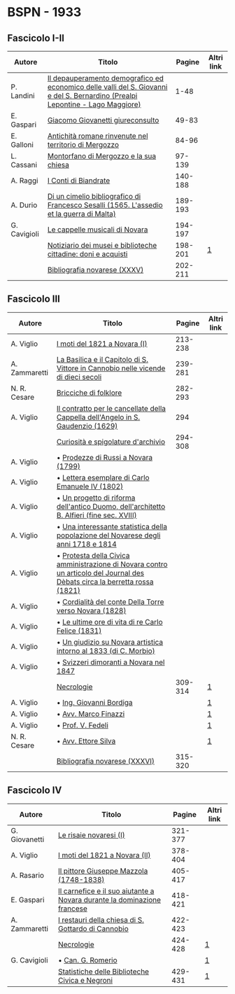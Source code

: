 # BSPN - 1933

## Fascicolo I-II

| Autore       | Titolo                                                                                                                                                                              | Pagine  | Altri link                                             |
|--------------|-------------------------------------------------------------------------------------------------------------------------------------------------------------------------------------|---------|--------------------------------------------------------|
| P. Landini   | [Il depauperamento demografico ed economico delle valli del S. Giovanni e del S. Bernardino (Prealpi Lepontine - Lago Maggiore)](https://en.calameo.com/read/0072607355160cc0037ce) | 1-48    |                                                        |
| E. Gaspari   | [Giacomo Giovanetti giureconsulto](https://en.calameo.com/read/0072607355160cc0037ce)                                                                                               | 49-83   |                                                        |
| E. Galloni   | [Antichità romane rinvenute nel territorio di Mergozzo](https://en.calameo.com/read/0072607355160cc0037ce)                                                                          | 84-96   |                                                        |
| L. Cassani   | [Montorfano di Mergozzo e la sua chiesa](https://en.calameo.com/read/0072607355160cc0037ce)                                                                                         | 97-139  |                                                        |
| A. Raggi     | [I Conti di Biandrate](https://en.calameo.com/read/0072607355160cc0037ce)                                                                                                           | 140-188 |                                                        |
| A. Durio     | [Di un cimelio bibliografico di Francesco Sesalli (1565. L'assedio et la guerra di Malta)](https://en.calameo.com/read/0072607355160cc0037ce)                                       | 189-193 |                                                        |
| G. Cavigioli | [Le cappelle musicali di Novara](https://en.calameo.com/read/0072607355160cc0037ce)                                                                                                 | 194-197 |                                                        |
|              | [Notiziario dei musei e biblioteche cittadine: doni e acquisti](http://www.ssno.it/BSPNo/bspn_not33.html#331)                                                                       | 198-201 | [1](https://en.calameo.com/read/0072607355160cc0037ce) |
|              | [Bibliografia novarese (XXXV)](https://en.calameo.com/read/0072607355160cc0037ce)                                                                                                   | 202-211 |                                                        |

## Fascicolo III

| Autore        | Titolo                                                                                                                                                                          | Pagine  | Altri link                                             |
|---------------|---------------------------------------------------------------------------------------------------------------------------------------------------------------------------------|---------|--------------------------------------------------------|
| A. Viglio     | [I moti del 1821 a Novara (I)](https://en.calameo.com/read/0072607356c0a3815ed4d)                                                                                               | 213-238 |                                                        |
| A. Zammaretti | [La Basilica e il Capitolo di S. Vittore in Cannobio nelle vicende di dieci secoli](https://en.calameo.com/read/0072607356c0a3815ed4d)                                          | 239-281 |                                                        |
| N. R. Cesare  | [Bricciche di folklore](https://en.calameo.com/read/0072607356c0a3815ed4d)                                                                                                      | 282-293 |                                                        |
| A. Viglio     | [Il contratto per le cancellate della Cappella dell'Angelo in S. Gaudenzio (1629)](https://en.calameo.com/read/0072607356c0a3815ed4d)                                           | 294     |                                                        |
|               | [Curiosità e spigolature d'archivio](https://en.calameo.com/read/0072607356c0a3815ed4d)                                                                                         | 294-308 |                                                        |
| A. Viglio     | • [Prodezze di Russi a Novara (1799)](https://en.calameo.com/read/0072607356c0a3815ed4d)                                                                                        |         |                                                        |
| A. Viglio     | • [Lettera esemplare di Carlo Emanuele IV (1802)](https://en.calameo.com/read/0072607356c0a3815ed4d)                                                                            |         |                                                        |
| A. Viglio     | • [Un progetto di riforma dell'antico Duomo, dell'architetto B. Alfieri (fine sec. XVIII)](https://en.calameo.com/read/0072607356c0a3815ed4d)                                   |         |                                                        |
| A. Viglio     | • [Una interessante statistica della popolazione del Novarese degli anni 1718 e 1814](https://en.calameo.com/read/0072607356c0a3815ed4d)                                        |         |                                                        |
| A. Viglio     | • [Protesta della Civica amministrazione di Novara contro un articolo del Journal des Dèbats circa la berretta rossa (1821)](https://en.calameo.com/read/0072607356c0a3815ed4d) |         |                                                        |
| A. Viglio     | • [Cordialità del conte Della Torre verso Novara (1828)](https://en.calameo.com/read/0072607356c0a3815ed4d)                                                                     |         |                                                        |
| A. Viglio     | • [Le ultime ore di vita di re Carlo Felice (1831)](https://en.calameo.com/read/0072607356c0a3815ed4d)                                                                          |         |                                                        |
| A. Viglio     | • [Un giudizio su Novara artistica intorno al 1833 (di C. Morbio)](https://en.calameo.com/read/0072607356c0a3815ed4d)                                                           |         |                                                        |
| A. Viglio     | • [Svizzeri dimoranti a Novara nel 1847](https://en.calameo.com/read/0072607356c0a3815ed4d)                                                                                     |         |                                                        |
|               | [Necrologie](http://www.ssno.it/BSPNo/bspn_not33.html#333)                                                                                                                      | 309-314 | [1](https://en.calameo.com/read/0072607356c0a3815ed4d) |
| A. Viglio     | • [Ing. Giovanni Bordiga](http://www.ssno.it/BSPNo/bspn_not33.html#333bord)                                                                                                     |         | [1](https://en.calameo.com/read/0072607356c0a3815ed4d) |
| A. Viglio     | • [Avv. Marco Finazzi](http://www.ssno.it/BSPNo/bspn_not33.html#333fin)                                                                                                         |         | [1](https://en.calameo.com/read/0072607356c0a3815ed4d) |
| A. Viglio     | • [Prof. V. Fedeli](http://www.ssno.it/BSPNo/bspn_not33.html#333fed)                                                                                                            |         | [1](https://en.calameo.com/read/0072607356c0a3815ed4d) |
| N. R. Cesare  | • [Avv. Ettore Silva](http://www.ssno.it/BSPNo/bspn_not33.html#333sil)                                                                                                          |         | [1](https://en.calameo.com/read/0072607356c0a3815ed4d) |
|               | [Bibliografia novarese (XXXVI)](https://en.calameo.com/read/0072607356c0a3815ed4d)                                                                                              | 315-320 |                                                        |

## Fascicolo IV

| Autore        | Titolo                                                                                                                       | Pagine  | Altri link                                             |
|---------------|------------------------------------------------------------------------------------------------------------------------------|---------|--------------------------------------------------------|
| G. Giovanetti | [Le risaie novaresi (I)](https://en.calameo.com/read/0072607352f1d7529f69a)                                                  | 321-377 |                                                        |
| A. Viglio     | [I moti del 1821 a Novara (II)](https://en.calameo.com/read/0072607352f1d7529f69a)                                           | 378-404 |                                                        |
| A. Rasario    | [Il pittore Giuseppe Mazzola (1748-1838)](https://en.calameo.com/read/0072607352f1d7529f69a)                                 | 405-417 |                                                        |
| E. Gaspari    | [Il carnefice e il suo aiutante a Novara durante la dominazione francese](https://en.calameo.com/read/0072607352f1d7529f69a) | 418-421 |                                                        |
| A. Zammaretti | [I restauri della chiesa di S. Gottardo di Cannobio](https://en.calameo.com/read/0072607352f1d7529f69a)                      | 422-423 |                                                        |
|               | [Necrologie](http://www.ssno.it/BSPNo/bspn_not33.html#334a)                                                                  | 424-428 | [1](https://en.calameo.com/read/0072607352f1d7529f69a) |
| G. Cavigioli  | • [Can. G. Romerio](http://www.ssno.it/BSPNo/bspn_not33.html#334rom)                                                         |         | [1](https://en.calameo.com/read/0072607352f1d7529f69a) |
|               | [Statistiche delle Biblioteche Civica e Negroni](http://www.ssno.it/BSPNo/bspn_not33.html#334b)                              | 429-431 | [1](https://en.calameo.com/read/0072607352f1d7529f69a) |
